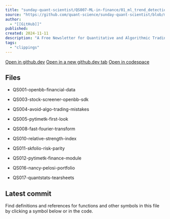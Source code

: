 ```yaml
---
title: "sunday-quant-scientist/QS007-ML-in-finance/01_ml_trend_detection.py at main · quant-science/sunday-quant-scientist"
source: "https://github.com/quant-science/sunday-quant-scientist/blob/main/QS007-ML-in-finance/01_ml_trend_detection.py?ck_subscriber_id=2904191622"
author:
  - "[[GitHub]]"
published:
created: 2024-11-11
description: "A Free Newsletter for Quantitative and Algorithmic Trading, Portfolio Analysis, and Investing - sunday-quant-scientist/QS007-ML-in-finance/01_ml_trend_detection.py at main · quant-science/sunday-quant-scientist"
tags:
  - "clippings"
---
```

[Open in github.dev](https://github.dev/) [Open in a new github.dev tab](https://github.dev/) [Open in codespace](https://github.com/codespaces/new/quant-science/sunday-quant-scientist/tree/main?resume=1)

  ## Files

- QS001-openbb-financial-data

- QS003-stock-screener-openbb-sdk
- QS004-avoid-algo-trading-mistakes
- QS005-pytimetk-first-look

- QS008-fast-fourier-transform

- QS010-relative-strength-index
- QS011-skfolio-risk-parity
- QS012-pytimetk-finance-module

- QS016-nancy-pelosi-portfolio
- QS017-quantstats-tearsheets

## Latest commit

Find definitions and references for functions and other symbols in this file by clicking a symbol below or in the code.